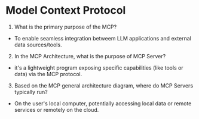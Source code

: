 # Model Context Protocol

1. What is the primary purpose of the MCP?
- To enable seamless integration betweem LLM applications and external data sources/tools.

2. In the MCP Architecture, what is the purpose of MCP Server?
- it's a lightweight program exposing specific capabilities (like tools or data) via the MCP protocol.

3. Based on the MCP general architecture diagram, where do MCP Servers typically run?
- On the user's local computer, potentially accessing local data or remote services or remotely on the cloud.


